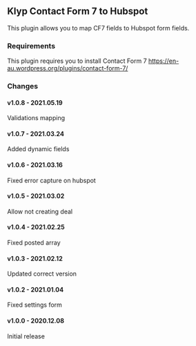 ## Klyp Contact Form 7 to Hubspot
This plugin allows you to map CF7 fields to Hubspot form fields.

### Requirements
This plugin requires you to install Contact Form 7
https://en-au.wordpress.org/plugins/contact-form-7/

### Changes
#### v1.0.8 - 2021.05.19
Validations mapping

#### v1.0.7 - 2021.03.24
Added dynamic fields

#### v1.0.6 - 2021.03.16
Fixed error capture on hubspot

#### v1.0.5 - 2021.03.02
Allow not creating deal

#### v1.0.4 - 2021.02.25
Fixed posted array

#### v1.0.3 - 2021.02.12
Updated correct version

#### v1.0.2 - 2021.01.04
Fixed settings form

#### v1.0.0 - 2020.12.08
Initial release